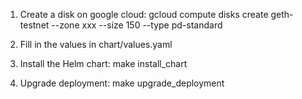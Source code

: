 1. Create a disk on google cloud: gcloud compute disks create geth-testnet --zone xxx --size 150 --type pd-standard

2. Fill in the values in chart/values.yaml

3. Install the Helm chart: make install_chart

4. Upgrade deployment: make upgrade_deployment
